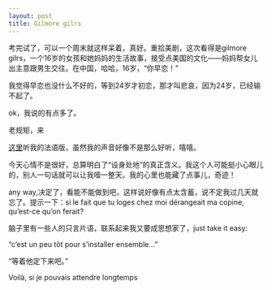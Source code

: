 ```yaml
---
layout: post
title: Gilmore gilrs
---
```


考完试了，可以一个周末就这样呆着，真好。重拾美剧，这次看得是gilmore gilrs，一个16岁的女孩和她妈妈的生活故事，接受点美国的文化——妈妈帮女儿出主意跟男生交往。在中国，哈哈，16岁，“你早恋！”

我觉得早恋也没什么不好的，等到24岁才初恋，那才叫悲哀，因为24岁，已经输不起了。

ok，我说的有点多了。

老规矩，来

[这里](http://www.francaisblog.com.cn/node/496)听我的法语版，虽然我的声音好像不是那么好听，嘻嘻。

今天心情不是很好，总算明白了“设身处地”的真正含义。我这个人可能挺小心眼儿的，别人一句话就可以让我噎一整天。我的心里也能藏了点事儿，奇迹！

any way,决定了，看能不能做到吧，这样说好像有点太含蓄，说不定我过几天就忘了。提示一下：si le fait que tu loges chez moi dérangeait ma copine, qu’est-ce qu’on ferait?

脑子里有一些人的只言片语，联系起来我又要成思想家了，just take it easy:

“c’est un peu tôt pour s’installer ensemble…”

“等着他定下来吧。”

Voilà, si je pouvais attendre longtemps
